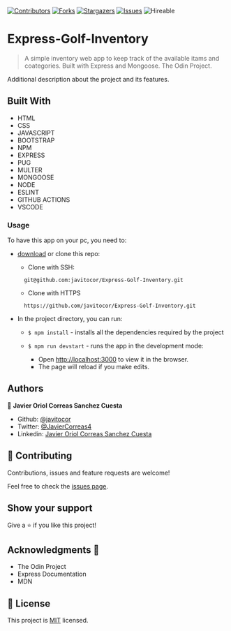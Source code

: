 <!--
*** Thanks for checking out this README Template. If you have a suggestion that would
*** make this better, please fork the repo and create a pull request or simply open
*** an issue with the tag "enhancement".
*** Thanks again! Now go create something AMAZING! :D
-->

<!-- PROJECT SHIELDS -->
<!--
*** I'm using markdown "reference style" links for readability.
*** Reference links are enclosed in brackets [ ] instead of parentheses ( ).
*** See the bottom of this document for the declaration of the reference variables
*** for contributors-url, forks-url, etc. This is an optional, concise syntax you may use.
*** https://www.markdownguide.org/basic-syntax/#reference-style-links
-->
[![Contributors][contributors-shield]][contributors-url] 
[![Forks][forks-shield]][forks-url] 
[![Stargazers][stars-shield]][stars-url] 
[![Issues][issues-shield]][issues-url] 
![Hireable](https://cdn.rawgit.com/hiendv/hireable/master/styles/default/yes.svg) 

# Express-Golf-Inventory

>  A simple inventory web app to keep track of the available itams and coategories. Built with Express and Mongoose. The Odin Project.


Additional description about the project and its features.

## Built With

- HTML 
- CSS
- JAVASCRIPT
- BOOTSTRAP
- NPM
- EXPRESS
- PUG
- MULTER
- MONGOOSE
- NODE
- ESLINT
- GITHUB ACTIONS
- VSCODE

### Usage
To have this app on your pc, you need to:
* [download](https://github.com/javitocor/Express-Golf-Inventory/archive/development.zip) or clone this repo:
  - Clone with SSH:
  ```
    git@github.com:javitocor/Express-Golf-Inventory.git
  ```
  - Clone with HTTPS
  ```
    https://github.com/javitocor/Express-Golf-Inventory.git
  ```

* In the project directory, you can run:

  - `$ npm install` - installs all the dependencies required by the project

  - `$ npm run devstart` - runs the app in the development mode:
    - Open [http://localhost:3000](http://localhost:3000) to view it in the browser.
    - The page will reload if you make edits.
  
## Authors

👤 **Javier Oriol Correas Sanchez Cuesta**

- Github: [@javitocor](https://github.com/javitocor) 
- Twitter: [@JavierCorreas4](https://twitter.com/JavierCorreas4) 
- Linkedin: [Javier Oriol Correas Sanchez Cuesta](https://www.linkedin.com/in/javier-correas-sanchez-cuesta-15289482/) 

## 🤝 Contributing

Contributions, issues and feature requests are welcome!

Feel free to check the [issues page](https://github.com/javitocor/Express-Golf-Inventory/issues).

## Show your support

Give a ⭐️ if you like this project!

## Acknowledgments 🚀

- The Odin Project
- Express Documentation
- MDN

## 📝 License

This project is [MIT](lic.url) licensed.

<!-- MARKDOWN LINKS & IMAGES -->
<!-- https://www.markdownguide.org/basic-syntax/#reference-style-links -->
[contributors-shield]: https://img.shields.io/github/contributors/javitocor/Express-Golf-Inventory.svg?style=flat-square
[contributors-url]: https://github.com/javitocor/Express-Golf-Inventory/graphs/contributors
[forks-shield]: https://img.shields.io/github/forks/javitocor/Express-Golf-Inventory.svg?style=flat-square
[forks-url]: https://github.com/javitocor/Express-Golf-Inventory/network/members
[stars-shield]: https://img.shields.io/github/stars/javitocor/Express-Golf-Inventory.svg?style=flat-square
[stars-url]: https://github.com/javitocor/Express-Golf-Inventory/stargazers
[issues-shield]: https://img.shields.io/github/issues/javitocor/Express-Golf-Inventory.svg?style=flat-square
[issues-url]: https://github.com/javitocor/Express-Golf-Inventory/issues